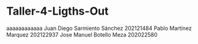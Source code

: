 # Taller-4-Ligths-Out
aaaaaaaaaaaa
Juan Diego Sarmiento Sánchez 202121484 Pablo Martínez Marquez 202122937 Jose Manuel Botello Meza 202022580
